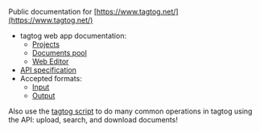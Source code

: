 Public documentation for [https://www.tagtog.net/](https://www.tagtog.net/)

* tagtog web app documentation:
  * [Projects](projects.md)
  * [Documents pool](documentpool.md)
  * [Web Editor](webeditor.md)
* [API specification](https://github.com/tagtog/tagtog-doc/wiki/API-documents-v0.1)
* Accepted formats:
  * [Input](inputformats.md)
  * [Output](outputformats.md)

Also use the [tagtog script](https://github.com/tagtog/tagtog-doc/blob/master/tagtog) to do many common operations in tagtog using the API: upload, search, and download documents!
